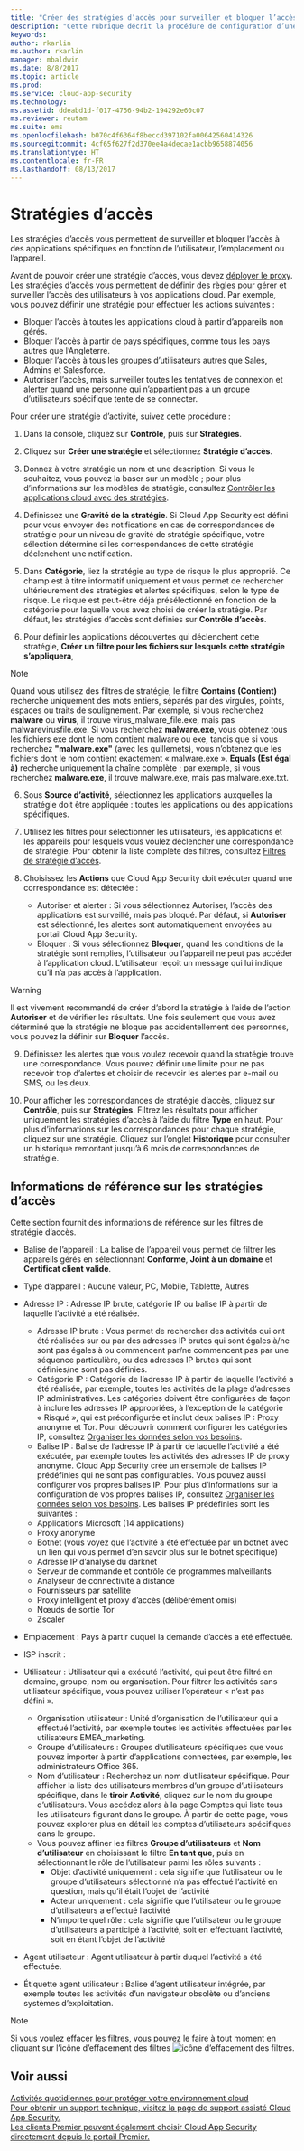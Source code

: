```yaml
---
title: "Créer des stratégies d’accès pour surveiller et bloquer l’accès à vos applications cloud | Microsoft Docs"
description: "Cette rubrique décrit la procédure de configuration d’une stratégie d’accès pour surveiller et bloquer l’accès à vos applications cloud."
keywords: 
author: rkarlin
ms.author: rkarlin
manager: mbaldwin
ms.date: 8/8/2017
ms.topic: article
ms.prod: 
ms.service: cloud-app-security
ms.technology: 
ms.assetid: ddeabd1d-f017-4756-94b2-194292e60c07
ms.reviewer: reutam
ms.suite: ems
ms.openlocfilehash: b070c4f6364f8beccd397102fa00642560414326
ms.sourcegitcommit: 4cf65f627f2d370ee4a4decae1acbb9658874056
ms.translationtype: HT
ms.contentlocale: fr-FR
ms.lasthandoff: 08/13/2017
---
```

# <a name="access-policies"></a>Stratégies d’accès  
Les stratégies d’accès vous permettent de surveiller et bloquer l’accès à des applications spécifiques en fonction de l’utilisateur, l’emplacement ou l’appareil.

Avant de pouvoir créer une stratégie d’accès, vous devez [déployer le proxy](proxy-deployment.md). Les stratégies d’accès vous permettent de définir des règles pour gérer et surveiller l’accès des utilisateurs à vos applications cloud.
Par exemple, vous pouvez définir une stratégie pour effectuer les actions suivantes :
- Bloquer l’accès à toutes les applications cloud à partir d’appareils non gérés.
- Bloquer l’accès à partir de pays spécifiques, comme tous les pays autres que l’Angleterre.
- Bloquer l’accès à tous les groupes d’utilisateurs autres que Sales, Admins et Salesforce.
- Autoriser l’accès, mais surveiller toutes les tentatives de connexion et alerter quand une personne qui n’appartient pas à un groupe d’utilisateurs spécifique tente de se connecter.

Pour créer une stratégie d’activité, suivez cette procédure :  
  
1.  Dans la console, cliquez sur **Contrôle**, puis sur **Stratégies**.  
  
2.  Cliquez sur **Créer une stratégie** et sélectionnez **Stratégie d’accès**.  
  
3.  Donnez à votre stratégie un nom et une description. Si vous le souhaitez, vous pouvez la baser sur un modèle ; pour plus d’informations sur les modèles de stratégie, consultez [Contrôler les applications cloud avec des stratégies](control-cloud-apps-with-policies.md).  
  
3. Définissez une **Gravité de la stratégie**. Si Cloud App Security est défini pour vous envoyer des notifications en cas de correspondances de stratégie pour un niveau de gravité de stratégie spécifique, votre sélection détermine si les correspondances de cette stratégie déclenchent une notification.

4.  Dans **Catégorie**, liez la stratégie au type de risque le plus approprié. Ce champ est à titre informatif uniquement et vous permet de rechercher ultérieurement des stratégies et alertes spécifiques, selon le type de risque.  Le risque est peut-être déjà présélectionné en fonction de la catégorie pour laquelle vous avez choisi de créer la stratégie. Par défaut, les stratégies d’accès sont définies sur **Contrôle d’accès**.  
  
5.  Pour définir les applications découvertes qui déclenchent cette stratégie, **Créer un filtre pour les fichiers sur lesquels cette stratégie s’appliquera**, 

 > [!NOTE] 
 > Quand vous utilisez des filtres de stratégie, le filtre **Contains (Contient)** recherche uniquement des mots entiers, séparés par des virgules, points, espaces ou traits de soulignement. Par exemple, si vous recherchez **malware** ou **virus**, il trouve virus_malware_file.exe, mais pas malwarevirusfile.exe. Si vous recherchez **malware.exe**, vous obtenez tous les fichiers exe dont le nom contient malware ou exe, tandis que si vous recherchez **"malware.exe"** (avec les guillemets), vous n’obtenez que les fichiers dont le nom contient exactement « malware.exe ». **Equals (Est égal à)** recherche uniquement la chaîne complète ; par exemple, si vous recherchez **malware.exe**, il trouve malware.exe, mais pas malware.exe.txt.  

6.   Sous **Source d’activité**, sélectionnez les applications auxquelles la stratégie doit être appliquée : toutes les applications ou des applications spécifiques.

7. Utilisez les filtres pour sélectionner les utilisateurs, les applications et les appareils pour lesquels vous voulez déclencher une correspondance de stratégie. Pour obtenir la liste complète des filtres, consultez [Filtres de stratégie d’accès](#access-policy-filters).

8.  Choisissez les **Actions** que Cloud App Security doit exécuter quand une correspondance est détectée :
    - Autoriser et alerter : Si vous sélectionnez Autoriser, l’accès des applications est surveillé, mais pas bloqué. Par défaut, si **Autoriser** est sélectionné, les alertes sont automatiquement envoyées au portail Cloud App Security. 
    - Bloquer : Si vous sélectionnez **Bloquer**, quand les conditions de la stratégie sont remplies, l’utilisateur ou l’appareil ne peut pas accéder à l’application cloud. L’utilisateur reçoit un message qui lui indique qu’il n’a pas accès à l’application.
  
>[!WARNING]
>Il est vivement recommandé de créer d’abord la stratégie à l’aide de l’action **Autoriser** et de vérifier les résultats. Une fois seulement que vous avez déterminé que la stratégie ne bloque pas accidentellement des personnes, vous pouvez la définir sur **Bloquer** l’accès.
  
9. Définissez les alertes que vous voulez recevoir quand la stratégie trouve une correspondance. Vous pouvez définir une limite pour ne pas recevoir trop d’alertes et choisir de recevoir les alertes par e-mail ou SMS, ou les deux.

10. Pour afficher les correspondances de stratégie d’accès, cliquez sur **Contrôle**, puis sur **Stratégies**. Filtrez les résultats pour afficher uniquement les stratégies d’accès à l’aide du filtre **Type** en haut. Pour plus d’informations sur les correspondances pour chaque stratégie, cliquez sur une stratégie. Cliquez sur l’onglet **Historique** pour consulter un historique remontant jusqu’à 6 mois de correspondances de stratégie.     
  
## Informations de référence sur les stratégies d’accès  <a name="access-policy-filters"></a>

Cette section fournit des informations de référence sur les filtres de stratégie d’accès. 

- Balise de l’appareil : La balise de l’appareil vous permet de filtrer les appareils gérés en sélectionnant **Conforme**, **Joint à un domaine** et **Certificat client valide**.
- Type d’appareil : Aucune valeur, PC, Mobile, Tablette, Autres
-   Adresse IP : Adresse IP brute, catégorie IP ou balise IP à partir de laquelle l’activité a été réalisée.  
    - Adresse IP brute : Vous permet de rechercher des activités qui ont été réalisées sur ou par des adresses IP brutes qui sont égales à/ne sont pas égales à ou commencent par/ne commencent pas par une séquence particulière, ou des adresses IP brutes qui sont définies/ne sont pas définies. 
    - Catégorie IP : Catégorie de l’adresse IP à partir de laquelle l’activité a été réalisée, par exemple, toutes les activités de la plage d’adresses IP administratives. Les catégories doivent être configurées de façon à inclure les adresses IP appropriées, à l’exception de la catégorie « Risqué », qui est préconfigurée et inclut deux balises IP : Proxy anonyme et Tor. Pour découvrir comment configurer les catégories IP, consultez [Organiser les données selon vos besoins](ip-tags.md).  
    - Balise IP : Balise de l’adresse IP à partir de laquelle l’activité a été exécutée, par exemple toutes les activités des adresses IP de proxy anonyme. Cloud App Security crée un ensemble de balises IP prédéfinies qui ne sont pas configurables. Vous pouvez aussi configurer vos propres balises IP. Pour plus d’informations sur la configuration de vos propres balises IP, consultez [Organiser les données selon vos besoins](ip-tags.md).
   Les balises IP prédéfinies sont les suivantes :
    - Applications Microsoft (14 applications)
    - Proxy anonyme
    - Botnet (vous voyez que l’activité a été effectuée par un botnet avec un lien qui vous permet d’en savoir plus sur le botnet spécifique)
    - Adresse IP d’analyse du darknet
    - Serveur de commande et contrôle de programmes malveillants
    - Analyseur de connectivité à distance
    - Fournisseurs par satellite
    - Proxy intelligent et proxy d’accès (délibérément omis)
    - Nœuds de sortie Tor
    - Zscaler

-   Emplacement : Pays à partir duquel la demande d’accès a été effectuée.    

- ISP inscrit : 

-   Utilisateur : Utilisateur qui a exécuté l’activité, qui peut être filtré en domaine, groupe, nom ou organisation. Pour filtrer les activités sans utilisateur spécifique, vous pouvez utiliser l’opérateur « n’est pas défini ».  
    -   Organisation utilisateur : Unité d’organisation de l’utilisateur qui a effectué l’activité, par exemple toutes les activités effectuées par les utilisateurs EMEA_marketing.  
    -   Groupe d’utilisateurs : Groupes d’utilisateurs spécifiques que vous pouvez importer à partir d’applications connectées, par exemple, les administrateurs Office 365.  
    -   Nom d’utilisateur : Recherchez un nom d’utilisateur spécifique. Pour afficher la liste des utilisateurs membres d’un groupe d’utilisateurs spécifique, dans le **tiroir Activité**, cliquez sur le nom du groupe d’utilisateurs. Vous accédez alors à la page Comptes qui liste tous les utilisateurs figurant dans le groupe. À partir de cette page, vous pouvez explorer plus en détail les comptes d’utilisateurs spécifiques dans le groupe.
       -  Vous pouvez affiner les filtres **Groupe d’utilisateurs** et **Nom d’utilisateur** en choisissant le filtre **En tant que**, puis en sélectionnant le rôle de l’utilisateur parmi les rôles suivants :
            - Objet d’activité uniquement : cela signifie que l’utilisateur ou le groupe d’utilisateurs sélectionné n’a pas effectué l’activité en question, mais qu’il était l’objet de l’activité
            - Acteur uniquement : cela signifie que l’utilisateur ou le groupe d’utilisateurs a effectué l’activité
            - N’importe quel rôle : cela signifie que l’utilisateur ou le groupe d’utilisateurs a participé à l’activité, soit en effectuant l’activité, soit en étant l’objet de l’activité

-   Agent utilisateur : Agent utilisateur à partir duquel l’activité a été effectuée.  
  
-   Étiquette agent utilisateur : Balise d’agent utilisateur intégrée, par exemple toutes les activités d’un navigateur obsolète ou d’anciens systèmes d’exploitation.  
    
>[!NOTE]
> Si vous voulez effacer les filtres, vous pouvez le faire à tout moment en cliquant sur l’icône d’effacement des filtres ![icône d’effacement des filtres](./media/clear-filters.png).


## <a name="see-also"></a>Voir aussi  
[Activités quotidiennes pour protéger votre environnement cloud](daily-activities-to-protect-your-cloud-environment.md)   
[Pour obtenir un support technique, visitez la page de support assisté Cloud App Security.](http://support.microsoft.com/oas/default.aspx?prid=16031)   
[Les clients Premier peuvent également choisir Cloud App Security directement depuis le portail Premier.](https://premier.microsoft.com/)  
  
  